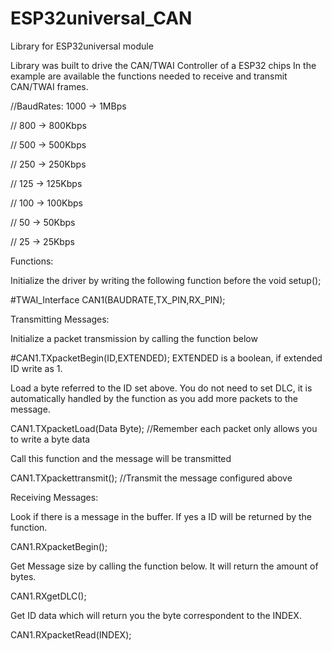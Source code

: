 # ESP32universal_CAN
Library for ESP32universal module


Library was built to drive the CAN/TWAI Controller of a ESP32 chips
In the example are available the functions needed to receive and transmit CAN/TWAI frames.


//BaudRates: 1000 -> 1MBps

//            800 -> 800Kbps

//            500 -> 500Kbps

//            250 -> 250Kbps

//            125 -> 125Kbps

//            100 -> 100Kbps

//             50 -> 50Kbps

//             25 -> 25Kbps

Functions:

Initialize the driver by writing the following function before the void setup();

#TWAI_Interface CAN1(BAUDRATE,TX_PIN,RX_PIN);  

Transmitting Messages:

Initialize a packet transmission by calling the function below

#CAN1.TXpacketBegin(ID,EXTENDED);   EXTENDED is a boolean, if extended ID write as 1.


Load a byte referred to the ID set above. You do not need to set DLC, it is automatically handled by the function as you add more packets to the message.

CAN1.TXpacketLoad(Data Byte);    //Remember each packet only allows you to write a byte data


Call this function and the message will be transmitted

CAN1.TXpackettransmit();         //Transmit the message configured above


Receiving Messages:


Look if there is a message in the buffer. If yes a ID will be returned by the function.

CAN1.RXpacketBegin();


Get Message size by calling the function below. It will return the amount of bytes.

CAN1.RXgetDLC();


Get ID data which will return you the byte correspondent to the INDEX.

CAN1.RXpacketRead(INDEX);
